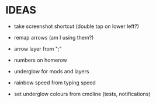 IDEAS
=====

* take screenshot shortcut (double tap on lower left?)
* remap arrows (am I using them?)
* arrow layer from ";"

* numbers on homerow

* underglow for mods and layers
* rainbow speed from typing speed

* set underglow colours from cmdline (tests, notifications)

